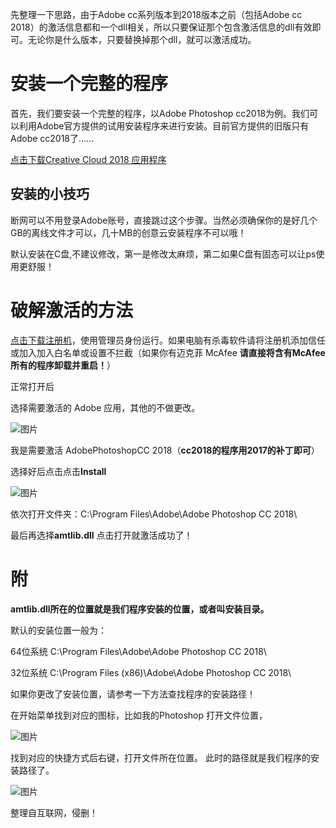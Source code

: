 先整理一下思路，由于Adobe cc系列版本到2018版本之前（包括Adobe cc 2018）的激活信息都和一个dll相关，所以只要保证那个包含激活信息的dll有效即可。无论你是什么版本，只要替换掉那个dll，就可以激活成功。

# 安装一个完整的程序
首先，我们要安装一个完整的程序，以Adobe Photoshop cc2018为例。我们可以利用Adobe官方提供的试用安装程序来进行安装。目前官方提供的旧版只有Adobe cc2018了……

[点击下载Creative Cloud 2018 应用程序](https://url.cn/5UlCsLI)

## 安装的小技巧
断网可以不用登录Adobe账号，直接跳过这个步骤。当然必须确保你的是好几个GB的离线文件才可以，几十MB的创意云安装程序不可以哦！

默认安装在C盘,不建议修改，第一是修改太麻烦，第二如果C盘有固态可以让ps使用更舒服！

# 破解激活的方法
[点击下载注册机](https://code.aliyun.com/ayong007/software_win/raw/master/AdobeCC%E9%80%9A%E7%94%A8%E6%B3%A8%E5%86%8C%E6%9C%BA.exe)，使用管理员身份运行。如果电脑有杀毒软件请将注册机添加信任或加入加入白名单或设置不拦截（如果你有迈克菲 McAfee **请直接将含有McAfee所有的程序卸载并重启！**）

正常打开后

选择需要激活的 Adobe 应用，其他的不做更改。

![图片](https://uploader.shimo.im/f/7gH6h20C5Kkex42e.png!thumbnail)

我是需要激活 AdobePhotoshopCC 2018（**cc2018的程序用2017的补丁即可**）

选择好后点击点击**Install**

![图片](https://uploader.shimo.im/f/9VY29TXWefYOrsNW.png!thumbnail)

依次打开文件夹：C:\Program Files\Adobe\Adobe Photoshop CC 2018\

最后再选择**amtlib.dll** 点击打开就激活成功了！

# 附
**amtlib.dll所在的位置就是我们程序安装的位置，或者叫安装目录。**

默认的安装位置一般为：

64位系统  C:\Program Files\Adobe\Adobe Photoshop CC 2018\

32位系统  C:\Program Files (x86)\Adobe\Adobe Photoshop CC 2018\

如果你更改了安装位置，请参考一下方法查找程序的安装路径！

在开始菜单找到对应的图标，比如我的Photoshop 打开文件位置，

![图片](https://uploader.shimo.im/f/N8T3u7mUwUUamUmC.png!thumbnail)

找到对应的快捷方式后右键，打开文件所在位置。 此时的路径就是我们程序的安装路径了。

![图片](https://uploader.shimo.im/f/CovxOoDE1FgAmb7o.png!thumbnail)



整理自互联网，侵删！





